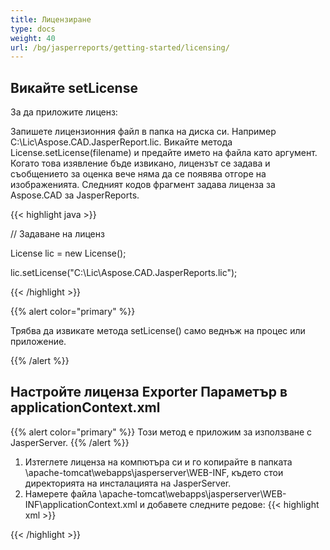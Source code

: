 ```yaml
---
title: Лицензиране
type: docs
weight: 40
url: /bg/jasperreports/getting-started/licensing/
---
```

## **Викайте setLicense**
За да приложите лиценз:

Запишете лицензионния файл в папка на диска си. Например C:\Lic\Aspose.CAD.JasperReport.lic.
Викайте метода License.setLicense(filename) и предайте името на файла като аргумент. Когато това изявление бъде извикано, лицензът се задава и съобщението за оценка вече няма да се появява отгоре на изображенията.
Следният кодов фрагмент задава лиценза за Aspose.CAD за JasperReports.

{{< highlight java >}}

// Задаване на лиценз

License lic = new License();

lic.setLicense("C:\Lic\Aspose.CAD.JasperReports.lic");

{{< /highlight >}}

{{% alert color="primary" %}}

Трябва да извикате метода setLicense() само веднъж на процес или приложение.

{{% /alert %}}

## **Настройте лиценза Exporter Параметър в applicationContext.xml**
{{% alert color="primary" %}}
Този метод е приложим за използване с JasperServer.
{{% /alert %}}
1. Изтеглете лиценза на компютъра си и го копирайте в папката \apache-tomcat\webapps\jasperserver\WEB-INF, където стои директорията на инсталацията на JasperServer.
2. Намерете файла \apache-tomcat\webapps\jasperserver\WEB-INF\applicationContext.xml и добавете следните редове:
{{< highlight xml >}}
<bean id="jpgExportParameters" class="com.aspose.cad.jasperreports.jpg.ASJpegExportParametersBean">
    <property name="license" value="C:\jasperserver-7.6\apache-tomcat\webapps\jasperserver\WEB-INFAspose.CAD.JasperReports.lic"/>
</bean>
{{< /highlight >}}
